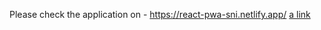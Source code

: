 Please check the application on - https://react-pwa-sni.netlify.app/
[a link](https://github.com/user/repo/blob/branch/other_file.md)
